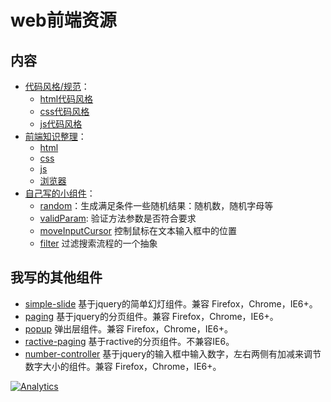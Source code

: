 # web前端资源
## 内容
* [代码风格/规范](coding-style)：
    * [html代码风格](coding-style/html-style.md)
    * [css代码风格](coding-style/css-style.md)
    * [js代码风格](coding-style/javascript-style.md)
* [前端知识整理](learn)：
	* [html](learn/html)
	* [css](learn/css)
	* [js](learn/js)
	* [浏览器](learn/browser)
* [自己写的小组件](my-lib)：
    * [random](my-lib/random)：生成满足条件一些随机结果：随机数，随机字母等
    * [validParam](my-lib/validParam): 验证方法参数是否符合要求
    * [moveInputCursor](my-lib/moveInputCursor) 控制鼠标在文本输入框中的位置
    * [filter](my-lib/filter) 过滤搜索流程的一个抽象

## 我写的其他组件
* [simple-slide](https://github.com/iamjoel/simple-slide) 基于jquery的简单幻灯组件。兼容 Firefox，Chrome，IE6+。
* [paging](https://github.com/iamjoel/paging) 基于jquery的分页组件。兼容 Firefox，Chrome，IE6+。
* [popup](https://github.com/iamjoel/popup) 弹出层组件。兼容 Firefox，Chrome，IE6+。
* [ractive-paging](https://github.com/iamjoel/ractive-paging) 基于ractive的分页组件。不兼容IE6。
* [number-controller](https://github.com/iamjoel/number-controller) 基于jquery的输入框中输入数字，左右两侧有加减来调节数字大小的组件。兼容 Firefox，Chrome，IE6+。


[![Analytics](https://ga-beacon.appspot.com/UA-51355680-1/front-end-resource/readme)](https://github.com/igrigorik/ga-beacon)
